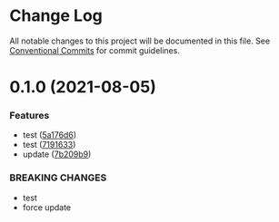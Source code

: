 # Change Log

All notable changes to this project will be documented in this file.
See [Conventional Commits](https://conventionalcommits.org) for commit guidelines.

# 0.1.0 (2021-08-05)


### Features

* test ([5a176d6](https://github.com/jmanuelrosa/pacner/commit/5a176d619e8bed3d96028e57485159c24539cf73))
* test ([7191633](https://github.com/jmanuelrosa/pacner/commit/7191633d448872ddc27effdd3bcd16f47055662e))
* update ([7b209b9](https://github.com/jmanuelrosa/pacner/commit/7b209b9b91adcb53086d967f23716219ff999ef4))


### BREAKING CHANGES

* test
* force update
